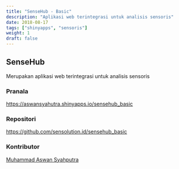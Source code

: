```yaml
---
title: "SenseHub - Basic"
description: "Aplikasi web terintegrasi untuk analisis sensoris"
date: 2018-08-17
tags: ["shinyapps", "sensoris"]
weight: 1
draft: false
---
```


## SenseHub

Merupakan aplikasi web terintegrasi untuk analisis sensoris

### Pranala
https://aswansyahutra.shinyapps.io/sensehub_basic

### Repositori
https://github.com/sensolution.id/sensehub_basic

### Kontributor
[Muhammad Aswan Syahputra](mailto:aswansyahputra@sensolution.id)